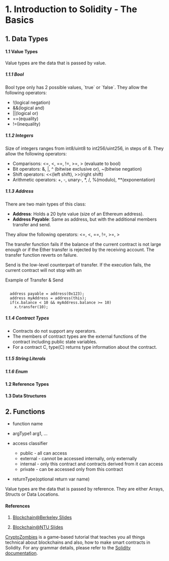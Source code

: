 <h1>1. Introduction to Solidity - The Basics </h1>
<h2> 1. Data Types </h2>
<h4> 1.1 Value Types </h4>
Value types are the data that is passed by value.
<h5> 1.1.1 Bool </h5>
Bool type only has 2 possible values, `true` or `false`. They allow the following operators:

* !(logical negation)
* &&(logical and)
* ||(logical or)
* ==(equality)
* !=(inequality)

<h5> 1.1.2 Integers </h5>
Size of integers ranges from int8/uint8 to int256/uint256, in steps of 8. They allow the following operators:

* Comparisons: <=, <, ==, !=, >=, > (evaluate to bool)
* Bit operators: &, |, ^ (bitwise exclusive or), ~(bitwise negation)
* Shift operators: <<(left shift), >>(right shift)
* Arithmetic operators: +, -, unary-, *, /, %(modulo), **(exponentation)

<h5> 1.1.3 Address </h5>
There are two main types of this class:

* **Address**: Holds a 20 byte value (size of an Ethereum address).
* **Address Payable**: Same as address, but with the additional members transfer and send.

They allow the following operators: <=, <, ==, !=, >=, >

The transfer function fails if the balance of the current contract is not large enough or if the Ether transfer is rejected by the receiving account. The transfer function reverts on failure.

Send is the low-level counterpart of transfer. If the execution fails, the current contract will not stop with an 

Example of Transfer & Send

<code>
  address payable = address(0x123);
  address myAddress = address(this);
  if(x.balance < 10 && myAddress.balance >= 10)
    x.transfer(10);
</code>
  
<h5> 1.1.4 Contract Types </h5>

* Contracts do not support any operators.
* The members of contract types are the external functions of the contract including public state variables.
* For a contract C, type(C) returns type information about the contract.

<h5> 1.1.5 String Literals </h5>

<h5> 1.1.6 Enum </h5>

<h4> 1.2 Reference Types </h4>
<h4> 1.3 Data Structures </h4>
<h2> 2. Functions </h2>

* function name

* argType1 arg1, ...

* access classifier
   * public - all can access
   * external - cannot be accessed internally, only externally
   * internal - only this contract and contracts derived from it can access
   * private - can be accessed only from this contract
   
* returnType(optional return var name)

Value types are the data that is passed by reference. They are either Arrays, Structs or Data Locations.
<h4>References</h4>

1. <a href="https://drive.google.com/file/d/1ceFHDQyZB7WUP-EMnUbki3Ooir1ULBz0/view">Blockchain@Berkeley Slides</a>

2. <a href="">Blockchain@NTU Slides</a>

<a href="https://cryptozombies.io/">CryptoZombies</a> is a game-based tutorial that teaches you all things technical about blockchains and also, how to make smart contracts in Solidity. 
For any grammar details, please refer to the <a href="https://solidity.readthedocs.io/en/latest/">Solidity documentation</a>.
